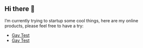 ## Hi there 👋
I’m currently trying to startup some cool things, here are my online products, please feel free to have a try:  
* [Gay Test](https://www.gay-test.top/)
* <a href="https://www.gay-test.top/" rel="dofollow">Gay Test</a>
<!--
**jiall111/jiall111** is a ✨ _special_ ✨ repository because its `README.md` (this file) appears on your GitHub profile.

Here are some ideas to get you started:

- 🔭 I’m currently working on ...
- 🌱 I’m currently learning ...
- 👯 I’m looking to collaborate on ...
- 🤔 I’m looking for help with ...
- 💬 Ask me about ...
- 📫 How to reach me: ...
- 😄 Pronouns: ...
- ⚡ Fun fact: ...
-->
